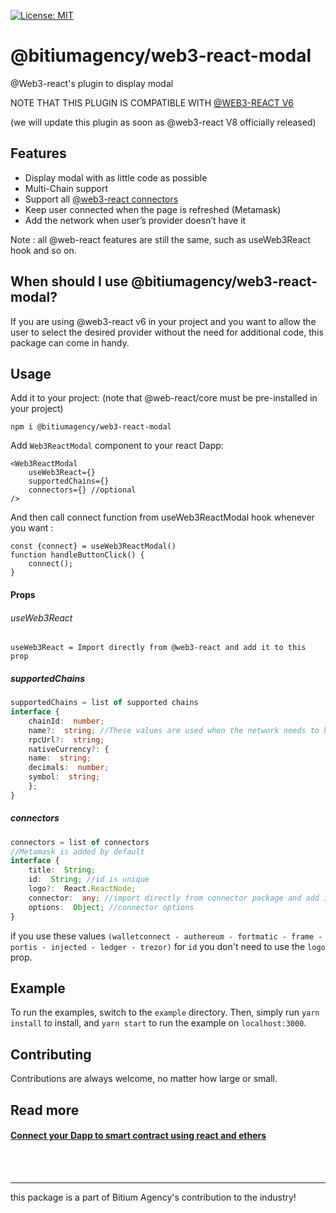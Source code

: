 
[![License: MIT](https://img.shields.io/badge/License-MIT-yellow.svg)](https://opensource.org/licenses/MIT)


# @bitiumagency/web3-react-modal
@Web3-react's plugin to display modal

NOTE THAT THIS PLUGIN IS COMPATIBLE WITH [@WEB3-REACT V6](https://github.com/NoahZinsmeister/web3-react/tree/v6)

(we will update this plugin as soon as @web3-react V8 officially released)

## Features

 - Display modal with as little code as possible
 - Multi-Chain support
 - Support all [@web3-react connectors](https://github.com/NoahZinsmeister/web3-react/tree/v6/docs/connectors)
 - Keep user connected when the page is refreshed (Metamask)
 - Add the network when user’s provider doesn’t have it


Note : all @web-react features are still the same, such as useWeb3React hook and so on.

## When should I use @bitiumagency/web3-react-modal?

If you are using @web3-react v6  in your project and you want to allow the user to select the desired provider without the need for additional code, this package can come in handy.

## Usage
Add it to your project: (note that @web-react/core must be pre-installed in your project)

    npm i @bitiumagency/web3-react-modal
Add  `Web3ReactModal` component to your react Dapp:
```tsx
<Web3ReactModal
    useWeb3React={}
    supportedChains={}
    connectors={} //optional
/>
```
And then call connect function from useWeb3ReactModal hook whenever you want :
```tsx
const {connect} = useWeb3ReactModal()
function handleButtonClick() {
    connect();
}
```
#### Props
###### useWeb3React
    useWeb3React = Import directly from @web3-react and add it to this prop
##### supportedChains
```typescript
supportedChains = list of supported chains
interface {
    chainId:  number;
    name?:  string; //These values are used when the network needs to be added
    rpcUrl?:  string;
    nativeCurrency?: {
    name:  string;
    decimals:  number;
    symbol:  string;
    };
}
```
##### connectors
```typescript
connectors = list of connectors
//Metamask is added by default
interface {
    title:  String;
    id:  String; //id is unique
    logo?:  React.ReactNode;
    connector:  any; //import directly from connector package and add it to this prop
    options:  Object; //connector options
}
```
if you use these values ```(walletconnect - authereum - fortmatic - frame - portis - injected - ledger - trezor)``` for ```id``` you don't need to use the ```logo``` prop.

## Example
To run the examples, switch to the `example` directory. Then, simply run `yarn install` to install, and `yarn start` to run the example on `localhost:3000`.

## Contributing
Contributions are always welcome, no matter how large or small.




## Read more
#### [Connect your Dapp to smart contract using react and ethers](https://blog.bitium.agency/connect-your-dapp-to-smart-contract-via-react-and-ethers-522a33c84752)
		
<br/>
<br/>


----
this package is a part of Bitium Agency's contribution to the industry!
